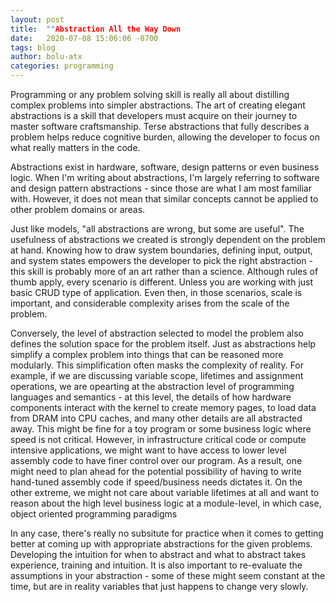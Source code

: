 ```yaml
---
layout: post
title:  ""Abstraction All the Way Down
date:   2020-07-08 15:06:06 -0700
tags: blog
author: bolu-atx
categories: programming
---
```

Programming or any problem solving skill is really all about distilling complex problems into simpler abstractions.  The art of creating elegant abstractions is a skill that developers must acquire on their journey to master software craftsmanship. Terse abstractions that fully describes a problem helps reduce cognitive burden, allowing the developer to focus on what really matters in the code. 

<!--more-->

Abstractions exist in hardware, software, design patterns or even business logic.
When I'm writing about abstractions, I'm largely referring to software and design pattern abstractions - since those are what I am most familiar with. However, it does not mean that similar concepts cannot be applied to other problem domains or areas. 

Just like models, "all abstractions are wrong, but some are useful". The usefulness of abstractions we created is strongly dependent on the problem at hand. Knowing how to draw system boundaries, defining input, output, and system states empowers the developer to pick the right abstraction - this skill is probably more of an art rather than a science. Although rules of thumb apply, every scenario is different. Unless you are working with just basic CRUD type of application. Even then, in those scenarios, scale is important, and considerable complexity arises from the scale of the problem. 

Conversely, the level of abstraction selected to model the problem also defines the solution space for the problem itself. Just as abstractions help simplify a complex problem into things that can be reasoned more modularly. This simplification often masks the complexity of reality. For example, if we are discussing variable scope, lifetimes and assignment operations, we are opearting at the abstraction level of programming languages and semantics - at this level, the details of how hardware components interact with the kernel to create memory pages, to load data from DRAM into CPU caches, and many other details are all abstracted away. This might be fine for a toy program or some business logic where speed is not critical. However, in infrastructure critical code or compute intensive applications, we might want to have access to lower level assembly code to have finer control over our program. As a result, one might need to plan ahead for the potential possibility of having to write hand-tuned assembly code if speed/business needs dictates it. On the other extreme, we might not care about variable lifetimes at all and want to reason about the high level business logic at a module-level, in which case, object oriented programming paradigms 

In any case, there's really no subsitute for practice when it comes to getting better at coming up with appropriate abstractions for the given problems. Developing the intuition for when to abstract and what to abstract takes experience, training and intuition. It is also important to re-evaluate the assumptions in your abstraction - some of these might seem constant at the time, but are in reality variables that just happens to change very slowly.

